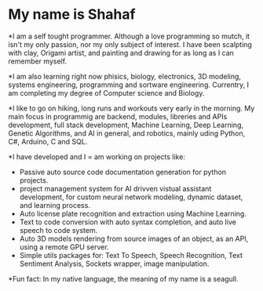 # My name is Shahaf

*I am a self tought programmer. Although a love programming so mutch, it isn't my only passion, nor my only subject of interest.
I have been scalpting with clay, Origami artist, and painting and drawing for as long as I can remember myself.

*I am also learning right now phisics, biology, electronics, 3D modeling, systems engineering, programming and sortware engineering.
Currentry, I am completing my degree of Computer science and Biology.

*I like to go on hiking, long runs and workouts very early in the morning.
My main focus in programmig are backend, modules, libreries and APIs development, full stack development, Machine Learning, 
Deep Learning, Genetic Algorithms, and AI in general, and robotics, mainly uding Python, C#, Arduino, C and SQL. 

*I have developed and I = am working on projects like:
  - Passive auto source code documentation generation for python projects.
  - project management system for AI drivven vistual assistant development, for custom neural network modeling, dynamic dataset, and learning process.
  - Auto license plate recognition and extraction using Machine Learning.
  - Text to code conversion with auto syntax completion, and auto live speech to code system.
  - Auto 3D models rendering from source images of an object, as an API, using a remote GPU server.
  - Simple utils packages for: Text To Speech, Speech Recognition, Text Sentiment Analysis, Sockets wrapper, image manipulation.

*Fun fact: In my native language, the meaning of my name is a seagull.
